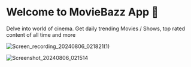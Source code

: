 # Welcome to MovieBazz App 👋

Delve into world of cinema. Get daily trending Movies / Shows, top rated content of all time and more


![Screen_recording_20240806_021821(1)](https://github.com/user-attachments/assets/228e31a8-bdd5-4aec-8db2-29c1d4730fb9)

![Screenshot_20240806_021514](https://github.com/user-attachments/assets/cf06f025-ee2b-476c-a9a2-5e88bd7ad0d9)
